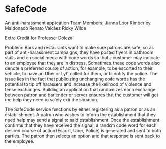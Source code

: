 # SafeCode
An anti-harassment application
Team Members:
Jianna Loor
Kimberley Maldonado
Renato Valchez
Ricky Wilde

Extra Credit for Professor Dolezal

Problem:
Bars and restaurants want to make sure patrons are safe, so as part of anti-harassment campaigns, they have posted flyers in bathroom stalls and on social media with code words so that a customer may indicate to an employee that they are in distress. Sometimes, these code words also denote a preferred course of action, for example, to be escorted to their vehicle, to have an Uber or Lyft called for them, or to notify the police. The issue lies in the fact that publicizing unchanging code words has the potential to tip off harassers and increase the likelihood of violence and tense exchanges. Building an application that randomizes each exchange between patron and bartender or server ensures that the customer will get the help they need to safely exit the situation.

The SafeCode service functions by either registering as a patron or as an establishment. A patron who wishes to inform the establishment that they need help may send a signal to said establishment. Once the establishment confirms that they have received the signal, a random code word for each desired course of action (Escort, Uber, Police) is generated and sent to both parties. The patron then selects an option and that response is sent back to the employee.
